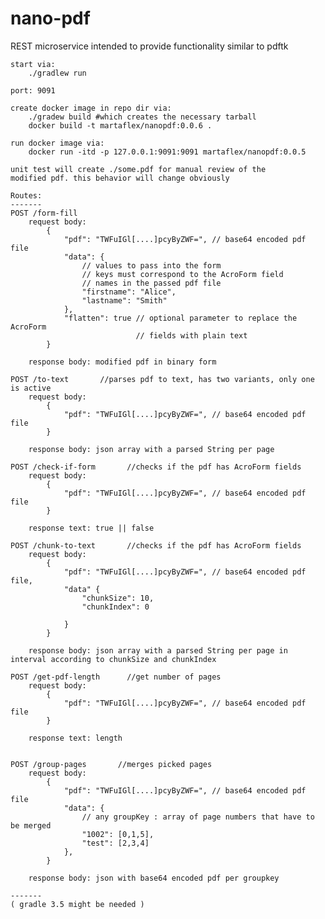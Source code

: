# nano-pdf
REST microservice intended to provide functionality similar to pdftk

    start via:
        ./gradlew run

    port: 9091

    create docker image in repo dir via:
        ./gradew build #which creates the necessary tarball
        docker build -t martaflex/nanopdf:0.0.6 .

    run docker image via:
        docker run -itd -p 127.0.0.1:9091:9091 martaflex/nanopdf:0.0.5

    unit test will create ./some.pdf for manual review of the
    modified pdf. this behavior will change obviously

    Routes:
    -------
    POST /form-fill
        request body:
            {
                "pdf": "TWFuIGl[....]pcyByZWF=", // base64 encoded pdf file
                "data": {
                    // values to pass into the form
                    // keys must correspond to the AcroForm field
                    // names in the passed pdf file
                    "firstname": "Alice",
                    "lastname": "Smith"
                },
                "flatten": true // optional parameter to replace the AcroForm
                                // fields with plain text
            }

        response body: modified pdf in binary form

    POST /to-text       //parses pdf to text, has two variants, only one is active
        request body:
            {
                "pdf": "TWFuIGl[....]pcyByZWF=", // base64 encoded pdf file
            }

        response body: json array with a parsed String per page

    POST /check-if-form       //checks if the pdf has AcroForm fields
        request body:
            {
                "pdf": "TWFuIGl[....]pcyByZWF=", // base64 encoded pdf file
            }

        response text: true || false

    POST /chunk-to-text       //checks if the pdf has AcroForm fields
        request body:
            {
                "pdf": "TWFuIGl[....]pcyByZWF=", // base64 encoded pdf file,
                "data" {
                    "chunkSize": 10,
                    "chunkIndex": 0

                }
            }

        response body: json array with a parsed String per page in interval according to chunkSize and chunkIndex

    POST /get-pdf-length      //get number of pages
        request body:
            {
                "pdf": "TWFuIGl[....]pcyByZWF=", // base64 encoded pdf file
            }

        response text: length


    POST /group-pages       //merges picked pages
        request body:
            {
                "pdf": "TWFuIGl[....]pcyByZWF=", // base64 encoded pdf file
                "data": {
                    // any groupKey : array of page numbers that have to be merged
                    "1002": [0,1,5],
                    "test": [2,3,4]
                },
            }

        response body: json with base64 encoded pdf per groupkey

    -------
    ( gradle 3.5 might be needed )
